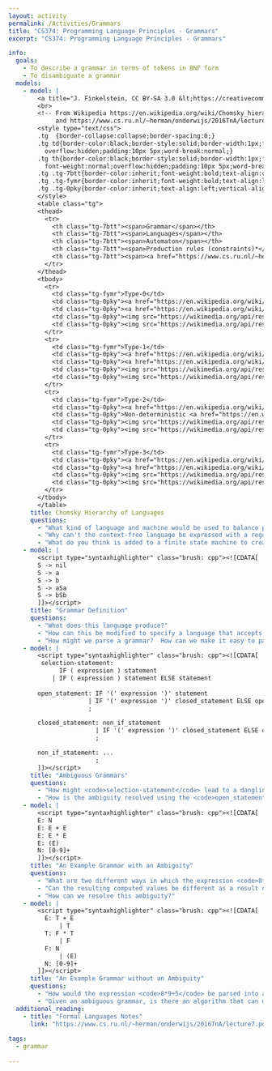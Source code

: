 ```yaml
---
layout: activity
permalink: /Activities/Grammars
title: "CS374: Programming Language Principles - Grammars"
excerpt: "CS374: Programming Language Principles - Grammars"

info: 
  goals: 
    - To describe a grammar in terms of tokens in BNF form
    - To disambiguate a grammar
  models:
    - model: |
        <a title="J. Finkelstein, CC BY-SA 3.0 &lt;https://creativecommons.org/licenses/by-sa/3.0&gt;, via Wikimedia Commons" href="https://en.wikipedia.org/wiki/Chomsky_hierarchy#The_hierarchy"><img width="512" alt="Chomsky-hierarchy" src="https://upload.wikimedia.org/wikipedia/commons/thumb/9/9a/Chomsky-hierarchy.svg/512px-Chomsky-hierarchy.svg.png"></a>
        <br>
        <!-- From Wikipedia https://en.wikipedia.org/wiki/Chomsky_hierarchy 
             and https://www.cs.ru.nl/~herman/onderwijs/2016TnA/lecture7.pdf -->
        <style type="text/css">
        .tg  {border-collapse:collapse;border-spacing:0;}
        .tg td{border-color:black;border-style:solid;border-width:1px;font-family:Arial, sans-serif;font-size:14px;
          overflow:hidden;padding:10px 5px;word-break:normal;}
        .tg th{border-color:black;border-style:solid;border-width:1px;font-family:Arial, sans-serif;font-size:14px;
          font-weight:normal;overflow:hidden;padding:10px 5px;word-break:normal;}
        .tg .tg-7btt{border-color:inherit;font-weight:bold;text-align:center;vertical-align:top}
        .tg .tg-fymr{border-color:inherit;font-weight:bold;text-align:left;vertical-align:top}
        .tg .tg-0pky{border-color:inherit;text-align:left;vertical-align:top}
        </style>
        <table class="tg">
        <thead>
          <tr>
            <th class="tg-7btt"><span>Grammar</span></th>
            <th class="tg-7btt"><span>Languages</span></th>
            <th class="tg-7btt"><span>Automaton</span></th>
            <th class="tg-7btt"><span>Production rules (constraints)*</span></th>
            <th class="tg-7btt"><span><a href="https://www.cs.ru.nl/~herman/onderwijs/2016TnA/lecture7.pdf">Examples</a></span></th>
          </tr>
        </thead>
        <tbody>
          <tr>
            <td class="tg-fymr">Type-0</td>
            <td class="tg-0pky"><a href="https://en.wikipedia.org/wiki/Recursively_enumerable_language"><span style="text-decoration:none;color:#0B0080;background-color:initial">Recursively enumerable</span></a></td>
            <td class="tg-0pky"><a href="https://en.wikipedia.org/wiki/Turing_machine"><span style="text-decoration:none;color:#0B0080;background-color:initial">Turing machine</span></a></td>
            <td class="tg-0pky"><img src="https://wikimedia.org/api/rest_v1/media/math/render/svg/902fc01e3f2cc85935e36efe834b543eb6b19d5b" alt="{\displaystyle \gamma \rightarrow \alpha }" width="46" height="17"><br>(no constraints)</td>
            <td class="tg-0pky"><img src="https://wikimedia.org/api/rest_v1/media/math/render/svg/46f75a36ee91fb70c39b78145c087df4abdb1035" alt="{\displaystyle L=\{w|w}" width="71" height="21"><br>describes a terminating Turing machine<br><img src="https://wikimedia.org/api/rest_v1/media/math/render/svg/2cf208e5d370391e66767f13641bd5ee6ad93825" alt="\}" width="8" height="21"></td>
          </tr>
          <tr>
            <td class="tg-fymr">Type-1</td>
            <td class="tg-0pky"><a href="https://en.wikipedia.org/wiki/Context-sensitive_grammar"><span style="text-decoration:none;color:#0B0080;background-color:initial">Context-sensitive</span></a></td>
            <td class="tg-0pky"><a href="https://en.wikipedia.org/wiki/Linear_bounded_automaton"><span style="text-decoration:none;color:#0B0080;background-color:initial">Linear-bounded non-deterministic Turing machine</span></a></td>
            <td class="tg-0pky"><img src="https://wikimedia.org/api/rest_v1/media/math/render/svg/1173552bcbf68bb06baf9b0a2f543dbc845caefd" alt="\alpha A \beta \rightarrow \alpha \gamma \beta" width="89" height="19"></td>
            <td class="tg-0pky"><img src="https://wikimedia.org/api/rest_v1/media/math/render/svg/2bb63b71ffcba840f36e802aafe4c9951cf9ec38" alt="{\displaystyle L=\{a^{n}b^{n}c^{n}|n>0\}}" width="147" height="21"></td>
          </tr>
          <tr>
            <td class="tg-fymr">Type-2</td>
            <td class="tg-0pky"><a href="https://en.wikipedia.org/wiki/Context-free_grammar"><span style="text-decoration:none;color:#0B0080;background-color:initial">Context-free</span></a></td>
            <td class="tg-0pky">Non-deterministic <a href="https://en.wikipedia.org/wiki/Pushdown_automaton"><span style="text-decoration:none;color:#0B0080;background-color:initial">pushdown automaton</span></a></td>
            <td class="tg-0pky"><img src="https://wikimedia.org/api/rest_v1/media/math/render/svg/13dc432701b1477bc9ba32b0d71c58ecf2d44d9e" alt="{\displaystyle A\rightarrow \alpha }" width="50" height="16"></td>
            <td class="tg-0pky"><img src="https://wikimedia.org/api/rest_v1/media/math/render/svg/dfafe0fa14e5249f492f5cbde42062ba4904d56f" alt="{\displaystyle L=\{a^{n}b^{n}|n>0\}}" width="130" height="21"></td>
          </tr>
          <tr>
            <td class="tg-fymr">Type-3</td>
            <td class="tg-0pky"><a href="https://en.wikipedia.org/wiki/Regular_grammar"><span style="text-decoration:none;color:#0B0080;background-color:initial">Regular</span></a></td>
            <td class="tg-0pky"><a href="https://en.wikipedia.org/wiki/Finite_state_automaton"><span style="text-decoration:none;color:#0B0080;background-color:initial">Finite state automaton</span></a></td>
            <td class="tg-0pky"><img src="https://wikimedia.org/api/rest_v1/media/math/render/svg/c5a21ff7c854fa27daf7ab3882590f938e5720e9" alt="{\displaystyle A\rightarrow {\text{a}}}" width="47" height="16"><br>and<br><img src="https://wikimedia.org/api/rest_v1/media/math/render/svg/8a487d4dba9e9959ea3a34e06b5e5677c8eff4d4" alt="{\displaystyle A\rightarrow {\text{a}}B}" width="60" height="16"></td>
            <td class="tg-0pky"><img src="https://wikimedia.org/api/rest_v1/media/math/render/svg/2d8085f37ec7d2aa499b0d27008c940279088d09" alt="{\displaystyle L=\{a^{n}|n\geq 0\}}" width="114" height="21"></td>
          </tr>
        </tbody>
        </table>
      title: Chomsky Hierarchy of Languages
      questions:
        - "What kind of language and machine would be used to balance parenthesis, and why?"
        - "Why can't the context-free language be expressed with a regular language or finite state machine?"
        - "What do you think is added to a finite state machine to create a push-down automata?"
    - model: |
        <script type="syntaxhighlighter" class="brush: cpp"><![CDATA[
        S -> nil
        S -> a
        S -> b
        S -> aSa
        S -> bSb
        ]]></script> 
      title: "Grammar Definition"
      questions:
        - "What does this language produce?"
        - "How can this be modified to specify a language that accepts <code>String</code>s of <code>n</code> a characters followed by <code>n</code> b characters?"
        - "How might we parse a grammar?  How can we make it easy to parse a grammar?  For example, would it help if every production began with a unique terminal?"
    - model: |
        <script type="syntaxhighlighter" class="brush: cpp"><![CDATA[
         selection-statement:
              IF ( expression ) statement
            | IF ( expression ) statement ELSE statement
            
        open_statement: IF '(' expression ')' statement
                      | IF '(' expression ')' closed_statement ELSE open_statement
                      ;

        closed_statement: non_if_statement
                        | IF '(' expression ')' closed_statement ELSE closed_statement
                        ;

        non_if_statement: ...
                        ;
        ]]></script> 
      title: "Ambiguous Grammars"
      questions:
        - "How might <code>selection-statement</code> lead to a dangling else block ambiguity in a nested if statement?"
        - "How is the ambiguity resolved using the <code>open_statement</code> instead?"
    - model: |
        <script type="syntaxhighlighter" class="brush: cpp"><![CDATA[
        E: N
        E: E + E
        E: E * E
        E: (E)
        N: [0-9]+        
        ]]></script> 
      title: "An Example Grammar with an Ambiguity"
      questions:
        - "What are two different ways in which the expression <code>8*9+5</code> can be parsed into a parse tree?  What does each parse tree look like?"
        - "Can the resulting computed values be different as a result of this ambiguity?"
        - "How can we resolve this ambiguity?"
    - model: |
        <script type="syntaxhighlighter" class="brush: cpp"><![CDATA[
          E: T + E
              | T
          T: F * T
              | F
          F: N
              | (E)
          N: [0-9]+       
        ]]></script> 
      title: "An Example Grammar without an Ambiguity"
      questions:
        - "How would the expression <code>8*9+5</code> be parsed into a parse tree?  How about <code>5+8*9</code>?"
        - "Given an ambiguous grammar, is there an algorithm that can disambiguate it, or do we have to design against the ambiguity up front?  Why or why not?"
  additional_reading:
    - title: "Formal Languages Notes"
      link: "https://www.cs.ru.nl/~herman/onderwijs/2016TnA/lecture7.pdf"
      
tags:
  - grammar
  
---
```


